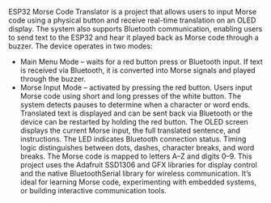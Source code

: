 

ESP32 Morse Code Translator is a project that allows users to input Morse code using a physical button and receive real-time translation on an OLED display. The system also supports Bluetooth communication, enabling users to send text to the ESP32 and hear it played back as Morse code through a buzzer.
The device operates in two modes:
- Main Menu Mode – waits for a red button press or Bluetooth input. If text is received via Bluetooth, it is converted into Morse signals and played through the buzzer.
- Morse Input Mode – activated by pressing the red button. Users input Morse code using short and long presses of the white button. The system detects pauses to determine when a character or word ends. Translated text is displayed and can be sent back via Bluetooth or the device can be restarted by holding the red button.
The OLED screen displays the current Morse input, the full translated sentence, and instructions. The LED indicates Bluetooth connection status. Timing logic distinguishes between dots, dashes, character breaks, and word breaks. The Morse code is mapped to letters A–Z and digits 0–9.
This project uses the Adafruit SSD1306 and GFX libraries for display control and the native BluetoothSerial library for wireless communication. It’s ideal for learning Morse code, experimenting with embedded systems, or building interactive communication tools.
